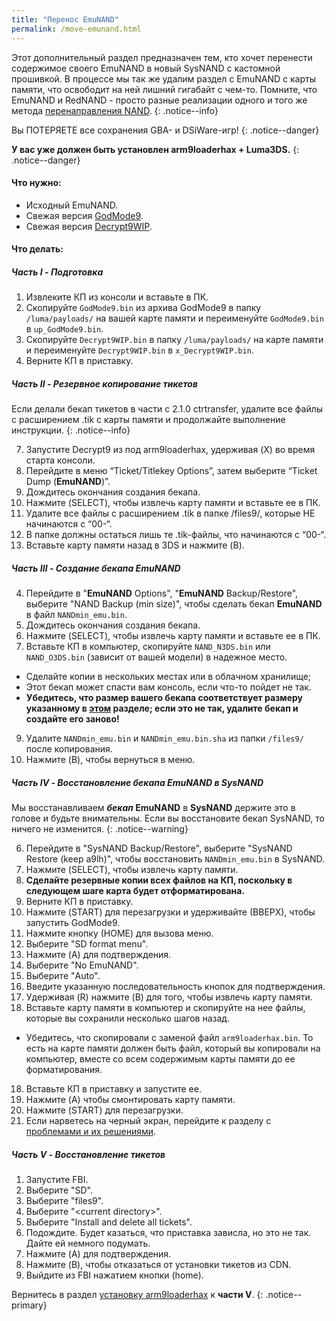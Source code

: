 ```yaml
---
title: "Перенос EmuNAND"
permalink: /move-emunand.html
---
```


Этот дополнительный раздел предназначен тем, кто хочет перенести содержимое своего EmuNAND в новый SysNAND с кастомной прошивкой. В процессе мы так же удалим раздел с EmuNAND с карты памяти, что освободит на ней лишний гигабайт с чем-то. Помните, что EmuNAND и RedNAND - просто разные реализации одного и того же метода [перенаправления NAND](http://3dbrew.org/wiki/NAND_Redirection).
{: .notice--info}

Вы ПОТЕРЯЕТЕ все сохранения GBA- и DSiWare-игр!
{: .notice--danger}

**У вас уже должен быть установлен arm9loaderhax + Luma3DS.**
{: .notice--danger}

#### Что нужно:

* Исходный EmuNAND.
* Свежая версия [GodMode9](https://github.com/d0k3/GodMode9/releases/).
* Свежая версия [Decrypt9WIP](https://github.com/d0k3/Decrypt9WIP/releases/latest).

#### Что делать: 

##### Часть I - Подготовка

1. Извлеките КП из консоли и вставьте в ПК.
1. Скопируйте `GodMode9.bin` из архива GodMode9 в папку `/luma/payloads/` на вашей карте памяти и переименуйте `GodMode9.bin` в `up_GodMode9.bin`.
5. Скопируйте `Decrypt9WIP.bin` в папку `/luma/payloads/` на карте памяти и переименуйте `Decrypt9WIP.bin` в `x_Decrypt9WIP.bin`.
2. Верните КП в приставку.

##### Часть II - Резервное копирование тикетов

Если делали бекап тикетов в части с 2.1.0 ctrtransfer, удалите все файлы с расширением .tik с карты памяти и продолжайте выполнение инструкции. 
{: .notice--info}

7. Запустите Decrypt9 из под arm9loaderhax, удерживая (X) во время старта консоли.
1. Перейдите в меню “Ticket/Titlekey Options”, затем выберите “Ticket Dump (**EmuNAND**)”.
4. Дождитесь окончания создания бекапа.
2. Нажмите (SELECT), чтобы извлечь карту памяти и вставьте ее в ПК.
3. Удалите все файлы с расширением .tik в папке /files9/, которые НЕ начинаются с “00-“.
4. В папке должны остаться лишь те .tik-файлы, что начинаются с “00-“.
5. Вставьте карту памяти назад в 3DS и нажмите (B).

##### Часть III - Создание бекапа EmuNAND

4. Перейдите в "**EmuNAND** Options", "**EmuNAND** Backup/Restore", выберите "NAND Backup (min size)", чтобы сделать бекап **EmuNAND** в файл `NANDmin_emu.bin`.
4. Дождитесь окончания создания бекапа.
2. Нажмите (SELECT), чтобы извлечь карту памяти и вставьте ее в ПК.
8. Вставьте КП в компьютер, скопируйте `NAND_N3DS.bin` или `NAND_O3DS.bin` (зависит от вашей модели) в надежное место.
  + Сделайте копии в нескольких местах или в облачном хранилище; 
  + Этот бекап может спасти вам консоль, если что-то пойдет не так.
  + **Убедитесь, что размер вашего бекапа соответствует размеру указанному в [этом](nand-size) разделе; если это не так, удалите бекап и создайте его заново!**
9. Удалите `NANDmin_emu.bin` и `NANDmin_emu.bin.sha` из папки `/files9/` после копирования.
5. Нажмите (B), чтобы вернуться в меню. 

##### Часть IV - Восстановление бекапа EmuNAND в SysNAND
Мы восстанавливаем **_бекап_ EmuNAND** в **SysNAND** держите это в голове и будьте внимательны. Если вы восстановите бекап SysNAND, то ничего не изменится.
{: .notice--warning}

6. Перейдите в  "SysNAND Backup/Restore", выберите "SysNAND Restore (keep a9lh)", чтобы восстановить `NANDmin_emu.bin` в SysNAND.
7. Нажмите (SELECT), чтобы извлечь карту памяти.
10. **Сделайте резервные копии всех файлов на КП, поскольку в следующем шаге карта будет отформатирована.**
11. Верните КП в приставку.
12. Нажмите (START) для перезагрузки и удерживайте (ВВЕРХ), чтобы запустить GodMode9.
13. Нажмите кнопку (НОМЕ) для вызова меню. 
14. Выберите "SD format menu".
15. Нажмите (A) для подтверждения.
16. Выберите "No EmuNAND".
17. Выберите "Auto".
18. Введите указанную последовательность кнопок для подтверждения.
19. Удерживая (R) нажмите (B) для того, чтобы извлечь карту памяти. 
16. Вставьте карту памяти в компьютер и скопируйте на нее файлы, которые вы сохранили несколько шагов назад.
  + Убедитесь, что скопировали с заменой файл `arm9loaderhax.bin`. То есть на карте памяти должен быть файл, который вы копировали на компьютер, вместе со всем содержимым карты памяти до ее форматирования.
18. Вставьте КП в приставку и запустите ее.
19. Нажмите (A) чтобы смонтировать карту памяти. 
20. Нажмите (START) для перезагрузки.
19. Если нарветесь на черный экран, перейдите к разделу с [проблемами и их решениями](troubleshooting#ts_sys_down).

##### Часть V - Восстановление тикетов

1. Запустите FBI.
2. Выберите "SD".
3. Выберите "files9".
4. Выберите "\<current directory>".
5. Выберите "Install and delete all tickets".
6. Подождите. Будет казаться, что приставка зависла, но это не так. Дайте ей немного подумать.
7. Нажмите (A) для подтверждения.
8. Нажмите (B), чтобы отказаться от установки тикетов из CDN.
9. Выйдите из FBI нажатием кнопки (home).

Вернитесь в раздел [установку arm9loaderhax](installing-arm9loaderhax) к **части V**.
{: .notice--primary}
